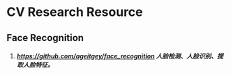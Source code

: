 # CV Research Resource

## Face Recognition
1. ##### <https://github.com/ageitgey/face_recognition> 人脸检测、人脸识别、提取人脸特征。

